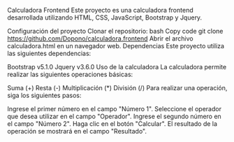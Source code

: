 Calculadora Frontend
Este proyecto es una calculadora frontend desarrollada utilizando HTML, CSS, JavaScript, Bootstrap y Jquery.

Configuración del proyecto
Clonar el repositorio:
bash
Copy code
git clone https://github.com/Dopono/calculadora.frontend
Abrir el archivo calculadora.html en un navegador web.
Dependencias
Este proyecto utiliza las siguientes dependencias:

Bootstrap v5.1.0
Jquery v3.6.0
Uso de la calculadora
La calculadora permite realizar las siguientes operaciones básicas:

Suma (+)
Resta (-)
Multiplicación (*)
División (/)
Para realizar una operación, siga los siguientes pasos:

Ingrese el primer número en el campo "Número 1".
Seleccione el operador que desea utilizar en el campo "Operador".
Ingrese el segundo número en el campo "Número 2".
Haga clic en el botón "Calcular".
El resultado de la operación se mostrará en el campo "Resultado".

